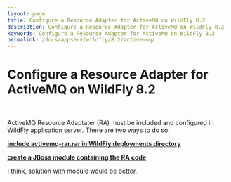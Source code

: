 ```yaml
---
layout: page
title: Configure a Resource Adapter for ActiveMQ on WildFly 8.2
description: Configure a Resource Adapter for ActiveMQ on WildFly 8.2
keywords: Configure a Resource Adapter for ActiveMQ on WildFly 8.2
permalink: /docs/appserv/wildfly/8.2/active-mq/
---
```


# Configure a Resource Adapter for ActiveMQ on WildFly 8.2

<br/>

ActiveMQ Resource Adaptater (RA) must be included and configured in WildFly application server. There are two ways to do so:

<strong><a href="/docs/appserv/wildfly/8.2/active-mq/wildfly-activemq-integration-as-application/">include activemq-rar.rar in WildFly deployments directory</a></strong>

<strong><a href="/docs/appserv/wildfly/8.2/active-mq//wildfly-activemq-integration-as-module/">create a JBoss module containing the RA code</a></strong>

I think, solution with module would be better.
